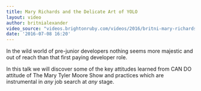 ```yaml
---
title: Mary Richards and the Delicate Art of YOLO
layout: video
author: britnialexander
video_source: "videos.brightonruby.com/videos/2016/britni-mary-richards-and-the-delicate-art-of-yolo.mp4"
date: '2016-07-08 16:20'
---
```


In the wild world of pre-junior developers nothing seems more majestic and out of reach than that first paying developer role.

In this talk we will discover some of the key attitudes learned from CAN DO attitude of The Mary Tyler Moore Show and practices which are instrumental in _any_ job search at _any_ stage.
